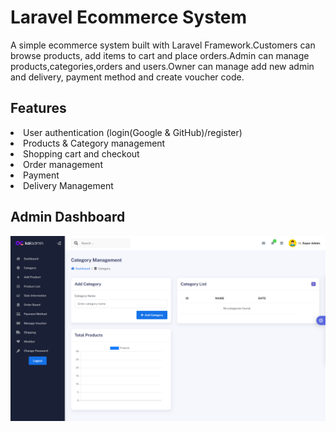 # Laravel Ecommerce System
<p>A simple ecommerce system built with Laravel Framework.Customers can browse products, add items to cart and place orders.Admin can manage products,categories,orders and users.Owner can manage add new admin and delivery, payment method and create voucher code.</p>

## Features
<li>User authentication (login(Google & GitHub)/register)</li>
<li>Products & Category management</li>
<li>Shopping cart and checkout</li>
<li>Order management</li>
<li>Payment </li>
<li>Delivery Management</li>

## Admin Dashboard
<img src="public/default/admin_dashboard.png" width="600"> 

